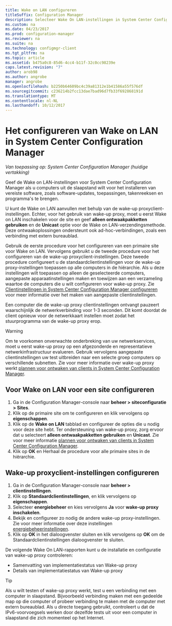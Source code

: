 ```yaml
---
title: Wake on LAN configureren
titleSuffix: Configuration Manager
description: Selecteer Wake On LAN-instellingen in System Center Configuration Manager.
ms.custom: na
ms.date: 04/23/2017
ms.prod: configuration-manager
ms.reviewer: na
ms.suite: na
ms.technology: configmgr-client
ms.tgt_pltfrm: na
ms.topic: article
ms.assetid: b475a0c8-85d6-4cc4-b11f-32c0cc98239e
caps.latest.revision: "7"
author: arob98
ms.author: angrobe
manager: angrobe
ms.openlocfilehash: b2250b64609bc4c39a81312e1b41586a55f576df
ms.sourcegitcommit: c236214b2fcc13dae7bad96d7fb33f692868191d
ms.translationtype: MT
ms.contentlocale: nl-NL
ms.lasthandoff: 10/12/2017
---
```

# <a name="how-to-configure-wake-on-lan-in-system-center-configuration-manager"></a>Het configureren van Wake on LAN in System Center Configuration Manager

*Van toepassing op: System Center Configuration Manager (huidige vertakking)*

Geef de Wake on LAN-instellingen voor System Center Configuration Manager als u computers uit de slaapstand wilt voor het installeren van vereiste software, zoals software-updates, toepassingen, takenreeksen en programma's te brengen.

U kunt de Wake on LAN aanvullen met behulp van de wake-up proxyclient-instellingen. Echter, voor het gebruik van wake-up proxy, moet u eerst Wake on LAN inschakelen voor de site en geef **alleen ontwaakpakketten gebruiken** en de **Unicast** optie voor de Wake on LAN-verzendingsmethode. Deze ontwaakoplossingen ondersteunt ook ad-hoc-verbindingen, zoals een verbinding met extern bureaublad.

Gebruik de eerste procedure voor het configureren van een primaire site voor Wake on LAN. Vervolgens gebruikt u de tweede procedure voor het configureren van de wake-up proxyclient-instellingen. Deze tweede procedure configureert u de standaardclientinstellingen voor de wake-up proxy-instellingen toepassen op alle computers in de hiërarchie. Als u deze instellingen wilt toepassen op alleen de geselecteerde computers, aangepaste apparaatinstellingen maken en toewijzen aan een verzameling waartoe de computers die u wilt configureren voor wake-up proxy. Zie [Clientinstellingen in System Center Configuration Manager configureren](../../../core/clients/deploy/configure-client-settings.md) voor meer informatie over het maken van aangepaste clientinstellingen.

Een computer die de wake-up proxy clientinstellingen ontvangt pauzeert waarschijnlijk de netwerkverbinding voor 1-3 seconden. Dit komt doordat de client opnieuw voor de netwerkkaart instellen moet zodat het stuurprogramma van de wake-up proxy erop.

> [!WARNING]
> Om te voorkomen onverwachte onderbreking van uw netwerkservices, moet u eerst wake-up proxy op een afgezonderde en representatieve netwerkinfrastructuur evalueren. Gebruik vervolgens aangepaste clientinstellingen uw test uitbreiden naar een selecte groep computers op verschillende subnetten. Zie voor meer informatie over wake-up proxy werkt [plannen voor ontwaken van clients in System Center Configuration Manager](../../../core/clients/deploy/plan/plan-wake-up-clients.md).

## <a name="to-configure-wake-on-lan-for-a-site"></a>Voor Wake on LAN voor een site configureren

1. Ga in de Configuration Manager-console naar **beheer > siteconfiguratie > Sites**.
2. Klik op de primaire site om te configureren en klik vervolgens op **eigenschappen**.
3. Klik op de **Wake on LAN** tabblad en configureer de opties die u nodig voor deze site hebt. Ter ondersteuning van wake-up proxy, zorg ervoor dat u selecteert **alleen ontwaakpakketten gebruiken** en **Unicast**. Zie voor meer informatie [plannen voor ontwaken van clients in System Center Configuration Manager](../../../core/clients/deploy/plan/plan-wake-up-clients.md).
4. Klik op **OK** en Herhaal de procedure voor alle primaire sites in de hiërarchie.

## <a name="to-configure-wake-up-proxy-client-settings"></a>Wake-up proxyclient-instellingen configureren

1. Ga in de Configuration Manager-console naar **beheer > clientinstellingen**.
2. Klik op **Standaardclientinstellingen**, en klik vervolgens op **eigenschappen**.
3. Selecteer **energiebeheer** en kies vervolgens **Ja** voor **wake-up proxy inschakelen**.
4. Bekijk en configureer zo nodig de andere wake-up proxy-instellingen. Zie voor meer informatie over deze instellingen [energiebeheerinstellingen](../../../core/clients/deploy/about-client-settings.md#power-management).
5. Klik op **OK** in het dialoogvenster sluiten en klik vervolgens op **OK** om de Standaardclientinstellingen dialoogvenster te sluiten.

De volgende Wake On LAN-rapporten kunt u de installatie en configuratie van wake-up proxy controleren:

- Samenvatting van implementatiestatus van Wake-up proxy
- Details van implementatiestatus van Wake-up proxy

> [!TIP]
> Als u wilt testen of wake-up proxy werkt, test u een verbinding met een computer in slaapstand. Bijvoorbeeld verbinding maken met een gedeelde map op die computer of probeer verbinding te maken met de computer met extern bureaublad. Als u directe toegang gebruikt, controleert u dat de IPv6-voorvoegsels werken door dezelfde tests uit voor een computer in slaapstand die zich momenteel op het Internet.
